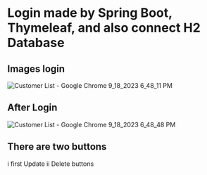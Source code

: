 # Login made by Spring Boot, Thymeleaf, and also connect H2 Database 

## Images login
![Customer List - Google Chrome 9_18_2023 6_48_11 PM](https://github.com/ansariabn/Login2.github.io/assets/110123115/caba108a-6d50-4b2f-81ef-ff566fa28f53)

## After Login 
![Customer List - Google Chrome 9_18_2023 6_48_48 PM](https://github.com/ansariabn/Login2.github.io/assets/110123115/b02e5066-ead1-4280-b946-498fff41fc6a)

## There are two buttons 
i first Update 
ii Delete buttons 


